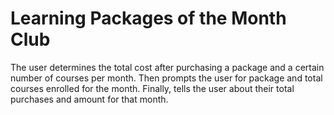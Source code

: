 # Learning Packages of the Month Club

The user determines the total cost after purchasing a package and a certain number of courses per month. Then prompts the
user for package and total courses enrolled for the month. Finally, tells the user about their total purchases and amount
for that month.